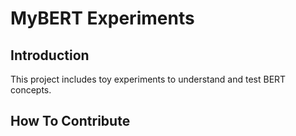 # MyBERT Experiments

## Introduction
This project includes toy experiments to understand and test BERT concepts. 

## How To Contribute
